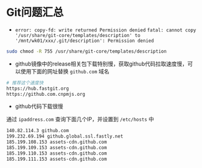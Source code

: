 # Git问题汇总

* `error: copy-fd: write returned Permission denied`
`fatal: cannot copy '/usr/share/git-core/templates/description' to '/mnt/wk01/xxx/.git/description': Permission denied`

```bash
sudo chmod -R 755 /usr/share/git-core/templates/description
```


* github镜像中的release相关包下载特别慢，获取github代码拉取速度慢，可以使用下面的网址替换 `github.com` 域名

```bash
# 推荐这个速度快
https://hub.fastgit.org
https://github.com.cnpmjs.org
```

* github代码下载很慢

通过 `ipaddress.com` 查询下面几个IP，并设置到 `/etc/hosts` 中

```bash
140.82.114.3 github.com
199.232.69.194 github.global.ssl.fastly.net
185.199.108.153 assets-cdn.github.com
185.199.109.153 assets-cdn.github.com
185.199.110.153 assets-cdn.github.com
185.199.111.153 assets-cdn.github.com
```